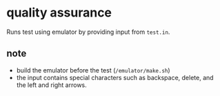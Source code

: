 # quality assurance

Runs test using emulator by providing input from `test.in`.

## note
* build the emulator before the test (`/emulator/make.sh`)
* the input contains special characters such as backspace, delete, and the left and right arrows.